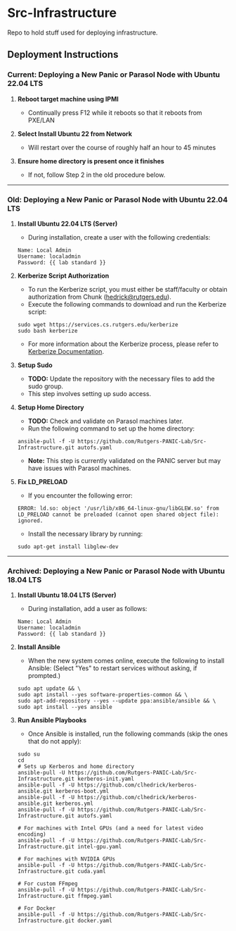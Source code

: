 # Src-Infrastructure
Repo to hold stuff used for deploying infrastructure.

## Deployment Instructions

### **Current: Deploying a New Panic or Parasol Node with Ubuntu 22.04 LTS**

1. **Reboot target machine using IPMI**
    - Continually press F12 while it reboots so that it reboots from PXE/LAN

2. **Select Install Ubuntu 22 from Network**
    - Will restart over the course of roughly half an hour to 45 minutes
  
3. **Ensure home directory is present once it finishes**
    - If not, follow Step 2 in the old procedure below.
    
---


### **Old: Deploying a New Panic or Parasol Node with Ubuntu 22.04 LTS**

1. **Install Ubuntu 22.04 LTS (Server)**
    - During installation, create a user with the following credentials:   
    ```
    Name: Local Admin
    Username: localadmin
    Password: {{ lab standard }}
    ```  
    
2. **Kerberize Script Authorization**
    - To run the Kerberize script, you must either be staff/faculty or obtain authorization from Chunk (hedrick@rutgers.edu).
    - Execute the following commands to download and run the Kerberize script:
    ```
    sudo wget https://services.cs.rutgers.edu/kerberize
    sudo bash kerberize
    ```
    - For more information about the Kerberize process, please refer to [Kerberize Documentation](https://services.cs.rutgers.edu/kerberize.html).

3. **Setup Sudo**
    - **TODO:** Update the repository with the necessary files to add the sudo group.
    - This step involves setting up sudo access.

4. **Setup Home Directory**
    - **TODO:** Check and validate on Parasol machines later.
    - Run the following command to set up the home directory:
    ```
    ansible-pull -f -U https://github.com/Rutgers-PANIC-Lab/Src-Infrastructure.git autofs.yaml
    ```
    - **Note:** This step is currently validated on the PANIC server but may have issues with Parasol machines.

5. **Fix LD_PRELOAD**
    - If you encounter the following error:
    ```
    ERROR: ld.so: object '/usr/lib/x86_64-linux-gnu/libGLEW.so' from LD_PRELOAD cannot be preloaded (cannot open shared object file): ignored.
    ```
    - Install the necessary library by running:
    ```
    sudo apt-get install libglew-dev
    ```
    
---

### **Archived: Deploying a New Panic or Parasol Node with Ubuntu 18.04 LTS**

1. **Install Ubuntu 18.04 LTS (Server)**
    - During installation, add a user as follows:   
    ```
    Name: Local Admin
    Username: localadmin
    Password: {{ lab standard }}
    ```  
    
2. **Install Ansible**
    - When the new system comes online, execute the following to install Ansible:
    (Select "Yes" to restart services without asking, if prompted.)
    ```
    sudo apt update && \
    sudo apt install --yes software-properties-common && \
    sudo apt-add-repository --yes --update ppa:ansible/ansible && \
    sudo apt install --yes ansible
    ```
    
3. **Run Ansible Playbooks**
    - Once Ansible is installed, run the following commands (skip the ones that do not apply):
    ```
    sudo su
    cd
    # Sets up Kerberos and home directory
    ansible-pull -U https://github.com/Rutgers-PANIC-Lab/Src-Infrastructure.git kerberos-init.yaml
    ansible-pull -f -U https://github.com/clhedrick/kerberos-ansible.git kerberos-boot.yml
    ansible-pull -f -U https://github.com/clhedrick/kerberos-ansible.git kerberos.yml
    ansible-pull -f -U https://github.com/Rutgers-PANIC-Lab/Src-Infrastructure.git autofs.yaml

    # For machines with Intel GPUs (and a need for latest video encoding)
    ansible-pull -f -U https://github.com/Rutgers-PANIC-Lab/Src-Infrastructure.git intel-gpu.yaml
    
    # For machines with NVIDIA GPUs
    ansible-pull -f -U https://github.com/Rutgers-PANIC-Lab/Src-Infrastructure.git cuda.yaml
    
    # For custom FFmpeg
    ansible-pull -f -U https://github.com/Rutgers-PANIC-Lab/Src-Infrastructure.git ffmpeg.yaml
    
    # For Docker
    ansible-pull -f -U https://github.com/Rutgers-PANIC-Lab/Src-Infrastructure.git docker.yaml
    ```
